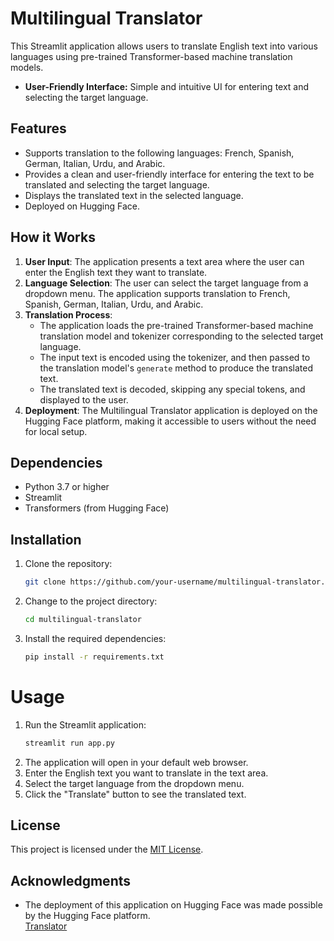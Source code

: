 # Multilingual Translator

This Streamlit application allows users to translate English text into various languages using pre-trained Transformer-based machine translation models.
- **User-Friendly Interface:** Simple and intuitive UI for entering text and selecting the target language.

## Features


- Supports translation to the following languages: French, Spanish, German, Italian, Urdu, and Arabic.
- Provides a clean and user-friendly interface for entering the text to be translated and selecting the target language.
- Displays the translated text in the selected language.
- Deployed on Hugging Face.

## How it Works

1. **User Input**: The application presents a text area where the user can enter the English text they want to translate.
2. **Language Selection**: The user can select the target language from a dropdown menu. The application supports translation to French, Spanish, German, Italian, Urdu, and Arabic.
3. **Translation Process**:
   - The application loads the pre-trained Transformer-based machine translation model and tokenizer corresponding to the selected target language.
   - The input text is encoded using the tokenizer, and then passed to the translation model's `generate` method to produce the translated text.
   - The translated text is decoded, skipping any special tokens, and displayed to the user.
4. **Deployment**: The Multilingual Translator application is deployed on the Hugging Face platform, making it accessible to users without the need for local setup.

## Dependencies

- Python 3.7 or higher
- Streamlit
- Transformers (from Hugging Face)

## Installation

1. Clone the repository:

   ```bash
   git clone https://github.com/your-username/multilingual-translator.git
2. Change to the project directory:
   ```bash
   cd multilingual-translator
3. Install the required dependencies:
   ```bash
   pip install -r requirements.txt
#  Usage

1. Run the Streamlit application:
   ```bash
   streamlit run app.py
2. The application will open in your default web browser.
3. Enter the English text you want to translate in the text area.
4. Select the target language from the dropdown menu.
5. Click the "Translate" button to see the translated text.

## License

This project is licensed under the [MIT License](LICENSE).

## Acknowledgments
- The deployment of this application on Hugging Face was made possible by the Hugging Face platform.
  <br>
[Translator](https://huggingface.co/spaces/Safwanahmad619/Language-Translator) 



